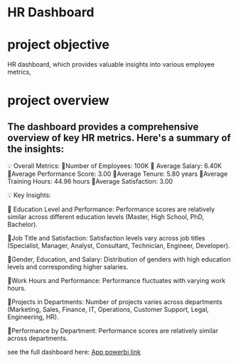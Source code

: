 # HR Dashboard 


# project objective
HR dashboard, which provides valuable insights into various employee metrics,
# project overview 
## The dashboard provides a comprehensive overview of key HR metrics. Here's a summary of the insights: 

 💡 Overall Metrics:
 🔸Number of Employees: 100K
 🔸 Average Salary: 6.40K
 🔸Average Performance Score: 3.00
 🔸Average Tenure: 5.80 years
 🔸Average Training Hours: 44.96 hours
 🔸Average Satisfaction: 3.00

💡 Key Insights:

🎯 Education Level and Performance: Performance scores are relatively similar across different education levels (Master, High School, PhD, Bachelor).

🎯Job Title and Satisfaction: Satisfaction levels vary across job titles (Specialist, Manager, Analyst, Consultant, Technician, Engineer, Developer).

🎯Gender, Education, and Salary: Distribution of genders with high education levels and corresponding higher salaries.

🎯Work Hours and Performance: Performance fluctuates with varying work hours.

🎯Projects in Departments: Number of projects varies across departments (Marketing, Sales, Finance, IT, Operations, Customer Support, Legal, Engineering, HR).

🎯Performance by Department: Performance scores are relatively similar across departments.

see the full dashboard here: [App powerbi link](https://app.powerbi.com/groups/me/reports/c1211979-7458-40bb-abff-40691d3995f1/ae982ec3d4937a2b1eaf?bookmarkGuid=c8fb0451-789d-43ff-b7cc-413b69422ecd&bookmarkUsage=1&ctid=f36f7acf-1778-4d3c-a997-d110f0c48dbf&portalSessionId=90e2a95f-dab4-49ed-a880-29384e974a4e&fromEntryPoint=export)

